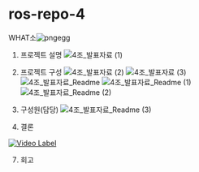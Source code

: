 # ros-repo-4
WHAT소![pngegg](https://github.com/addinedu-ros-4th/ros-repo-4/assets/132053839/5e423a47-2743-4505-b3c3-8f7c954b6a3b)


1. 프로젝트 설명
![4조_발표자료 (1)](https://github.com/addinedu-ros-4th/ros-repo-4/assets/132053839/0261e34c-f741-44e6-b5c9-ab74e7f7727a)

2. 프로젝트 구성
![4조_발표자료 (2)](https://github.com/addinedu-ros-4th/ros-repo-4/assets/132053839/2f49fc0a-dbcf-470d-b7be-cd20bcf75965)
![4조_발표자료 (3)](https://github.com/addinedu-ros-4th/ros-repo-4/assets/132053839/60edd255-3ca2-4a45-b5b4-5501dee411b6)
![4조_발표자료_Readme](https://github.com/addinedu-ros-4th/ros-repo-4/assets/132053839/c9625435-0e04-4a6c-b995-71e321ef6c6b)
![4조_발표자료_Readme (1)](https://github.com/addinedu-ros-4th/ros-repo-4/assets/132053839/b629cb29-4c00-4b00-83ce-420d4a09d509)
![4조_발표자료_Readme (2)](https://github.com/addinedu-ros-4th/ros-repo-4/assets/132053839/3b073694-6499-4d95-99ca-cb7a9653db6c)

4. 구성원(담당)
![4조_발표자료_Readme (3)](https://github.com/addinedu-ros-4th/ros-repo-4/assets/132053839/f39ea07f-e414-4ba2-bb44-c8d38ffd60e5)

5. 결론
   
[![Video Label](http://img.youtube.com/vi/K6B6X7bVMFg/0.jpg)](https://youtu.be/K6B6X7bVMFg)

7. 회고
